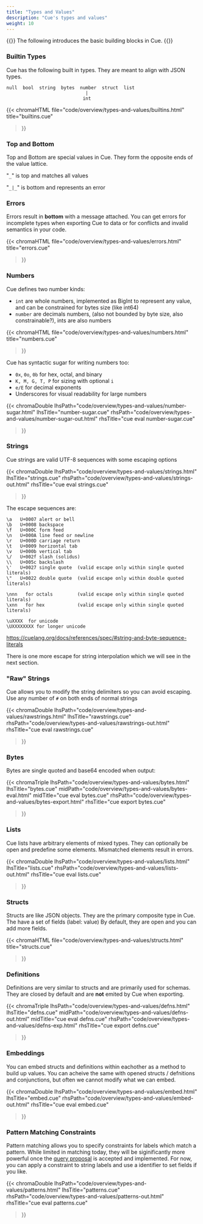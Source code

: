 ```yaml
---
title: "Types and Values"
description: "Cue's types and values"
weight: 10
---
```


{{<lead>}}
The following introduces the basic building blocks in Cue.
{{</lead>}}


### Builtin Types

Cue has the following built in types.
They are meant to align with JSON types.

```text
null  bool  string  bytes  number  struct  list
                             |
                            int
```

{{< chromaHTML
  file="code/overview/types-and-values/builtins.html" title="builtins.cue"
>}}



### Top and Bottom

Top and Bottom are special values in Cue.
They form the opposite ends of the value lattice.

"`_`" is top and matches all values

"`_|_`" is bottom and represents an error



### Errors

Errors result in __bottom__ with a message attached.
You can get errors for incomplete types when exporting Cue to data
or for conflicts and invalid semantics in your code.

{{< chromaHTML
  file="code/overview/types-and-values/errors.html" title="errors.cue"
>}}


### Numbers

Cue defines two number kinds:

- `int` are whole numbers, implemented as BigInt to represent any value, and can be constrained for bytes size (like int64)
- `number` are decimals numbers, (also not bounded by byte size, also constrainable?), ints are also numbers

{{< chromaHTML
  file="code/overview/types-and-values/numbers.html" title="numbers.cue"
>}}

Cue has syntactic sugar for writing numbers too:

- `0x`, `0o`, `0b` for hex, octal, and binary
- `K, M, G, T, P` for sizing with optional `i`
- `e/E` for decimal exponents
- Underscores for visual readability for large numbers

{{< chromaDouble
  lhsPath="code/overview/types-and-values/number-sugar.html" lhsTitle="number-sugar.cue"
  rhsPath="code/overview/types-and-values/number-sugar-out.html" rhsTitle="cue eval number-sugar.cue"
>}}


### Strings

Cue strings are valid UTF-8 sequences with some escaping options

{{< chromaDouble
  lhsPath="code/overview/types-and-values/strings.html" lhsTitle="strings.cue"
  rhsPath="code/overview/types-and-values/strings-out.html" rhsTitle="cue eval strings.cue"
>}}

The escape sequences are:

```text
\a   U+0007 alert or bell
\b   U+0008 backspace
\f   U+000C form feed
\n   U+000A line feed or newline
\r   U+000D carriage return
\t   U+0009 horizontal tab
\v   U+000b vertical tab
\/   U+002f slash (solidus)
\\   U+005c backslash
\'   U+0027 single quote  (valid escape only within single quoted literals)
\"   U+0022 double quote  (valid escape only within double quoted literals)

\nnn   for octals         (valid escape only within single quoted literals)
\xnn   for hex            (valid escape only within single quoted literals)

\uXXXX  for unicode
\UXXXXXXXX for longer unicode
```

https://cuelang.org/docs/references/spec/#string-and-byte-sequence-literals

There is one more escape for string interpolation which we will see in the next section.


### "Raw" Strings

Cue allows you to modify the string delimiters so you can avoid escaping.
Use any number of `#` on both ends of normal strings

{{< chromaDouble
  lhsPath="code/overview/types-and-values/rawstrings.html" lhsTitle="rawstrings.cue"
  rhsPath="code/overview/types-and-values/rawstrings-out.html" rhsTitle="cue eval rawstrings.cue"
>}}


### Bytes

Bytes are single quoted and base64 encoded when output:

{{< chromaTriple
  lhsPath="code/overview/types-and-values/bytes.html" lhsTitle="bytes.cue"
  midPath="code/overview/types-and-values/bytes-eval.html" midTitle="cue eval bytes.cue"
  rhsPath="code/overview/types-and-values/bytes-export.html" rhsTitle="cue export bytes.cue"
>}}

### Lists

Cue lists have arbitrary elements of mixed types. They can optionally be open and predefine some elements.
Mismatched elements result in errors.

{{< chromaDouble
  lhsPath="code/overview/types-and-values/lists.html" lhsTitle="lists.cue"
  rhsPath="code/overview/types-and-values/lists-out.html" rhsTitle="cue eval lists.cue"
>}}

### Structs

Structs are like JSON objects. They are the primary composite type in Cue.
The have a set of fields (label: value)
By default, they are open and you can add more fields.

{{< chromaHTML
  file="code/overview/types-and-values/structs.html" title="structs.cue"
>}}


### Definitions

Definitions are very similar to structs and are primarily used for schemas.
They are closed by default and are __not__ emited by Cue when exporting.

{{< chromaTriple
  lhsPath="code/overview/types-and-values/defns.html" lhsTitle="defns.cue"
  midPath="code/overview/types-and-values/defns-out.html" midTitle="cue eval defns.cue"
  rhsPath="code/overview/types-and-values/defns-exp.html" rhsTitle="cue export defns.cue"
>}}


### Embeddings

You can embed structs and definitions within eachother as a method to build up values.
You can acheive the same with opened structs / defnitions and conjunctions, but often we cannot modify what we can embed.

{{< chromaDouble
  lhsPath="code/overview/types-and-values/embed.html" lhsTitle="embed.cue"
  rhsPath="code/overview/types-and-values/embed-out.html" rhsTitle="cue eval embed.cue"
>}}


### Pattern Matching Constraints

Pattern matching allows you to specify constraints for labels which match a pattern.
While limited in matching today, they will be siginificantly more powerful once the
[query proposal](https://github.com/cuelang/cue/issues/165) is accepted and implemented.
For now, you can apply a constraint to string labels and use a identifier to set fields if you like.


{{< chromaDouble
  lhsPath="code/overview/types-and-values/patterns.html" lhsTitle="patterns.cue"
  rhsPath="code/overview/types-and-values/patterns-out.html" rhsTitle="cue eval patterns.cue"
>}}

